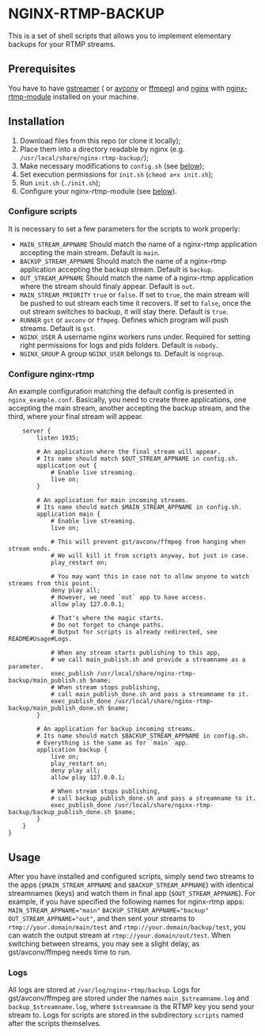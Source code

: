 # NGINX-RTMP-BACKUP
This is a set of shell scripts that allows you to implement elementary backups for your RTMP streams.
## Prerequisites
You have to have [gstreamer](https://gstreamer.freedesktop.org) ( or [avconv](https://libav.org/avconv.html) or [ffmpeg](https://www.ffmpeg.org/)) and [nginx](https://nginx.ru/en/) with [nginx-rtmp-module](https://github.com/sergey-dryabzhinsky/nginx-rtmp-module) installed on your machine.

## Installation
1. Download files from this repo (or clone it locally);
2. Place them into a directory readable by nginx (e.g. `/usr/local/share/nginx-rtmp-backup/`);
3. Make necessary modifications to `config.sh` (see [below](#configure-scripts));
4. Set execution permissions for `init.sh` (`chmod a+x init.sh`);
5. Run `init.sh` (`./init.sh`);
6. Configure your nginx-rtmp-module (see [below](#configure-nginx-rtmp)).

### Configure scripts
It is necessary to set a few parameters for the scripts to work properly:
* `MAIN_STREAM_APPNAME`
Should match the name of a nginx-rtmp application accepting the main stream.
Default is `main`.
* `BACKUP_STREAM_APPNAME`
Should match the name of a nginx-rtmp application accepting the backup stream.
Default is `backup`.
* `OUT_STREAM_APPNAME`
Should match the name of a nginx-rtmp application where the stream should finaly appear.
Default is `out`.
* `MAIN_STREAM_PRIORITY`
`true` or `false`. If set to `true`, the main stream will be pushed to out stream each time it recovers. If set to `false`, once the out stream switches to backup, it will stay there.
Default is `true`.
* `RUNNER`
`gst` or `avconv` or `ffmpeg`. Defines which program will push streams.
Default is `gst`.
* `NGINX_USER`
A username nginx workers runs under. Required for setting right permissions for logs and pids folders.
Default is `nobody`.
* `NGINX_GROUP`
A group `NGINX_USER` belongs to.
Default is `nogroup`.

### Configure nginx-rtmp
An example configuration matching the default config is presented in `nginx_example.conf`.
Basically, you need to create three applications, one accepting the main stream, another accepting the backup stream, and the third, where your final stream will appear.

```rtmp {
    server {
        listen 1935;

        # An application where the final stream will appear.
        # Its name should match $OUT_STREAM_APPNAME in config.sh.
        application out {
            # Enable live streaming.
            live on;
        }

        # An application for main incoming streams.
        # Its name should match $MAIN_STREAM_APPNAME in config.sh.
        application main {
            # Enable live streaming.
            live on;

            # This will prevent gst/avconv/ffmpeg from hanging when stream ends.
            # We will kill it from scripts anyway, but just in case.
            play_restart on;

            # You may want this in case not to allow anyone to watch streams from this point.
            deny play all;
            # However, we need `out` app to have access.
            allow play 127.0.0.1;

            # That's where the magic starts.
            # Do not forget to change paths.
            # Output for scripts is already redirected, see README#Usage#Logs.

            # When any stream starts publishing to this app,
            # we call main_publish.sh and provide a streamname as a parameter.
            exec_publish /usr/local/share/nginx-rtmp-backup/main_publish.sh $name;
            # When stream stops publishing,
            # call main_publish_done.sh and pass a streamname to it.
            exec_publish_done /usr/local/share/nginx-rtmp-backup/main_publish_done.sh $name;
        }

        # An application for backup incoming streams.
        # Its name should match $BACKUP_STREAM_APPNAME in config.sh.
        # Everything is the same as for `main` app.
        application backup {
            live on;
            play_restart on;
            deny play all;
            allow play 127.0.0.1;

            # When stream stops publishing,
            # call backup_publish_done.sh and pass a streamname to it.
            exec_publish_done /usr/local/share/nginx-rtmp-backup/backup_publish_done.sh $name;
        }
    }
}
```


## Usage
After you have installed and configured scripts, simply send two streams to the apps (`$MAIN_STREAM_APPNAME` and `$BACKUP_STREAM_APPNAME`) with identical streamnames (keys) and watch them in final app (`$OUT_STREAM_APPNAME`).
For example, if you have specified the following names for nginx-rtmp apps:
`MAIN_STREAM_APPNAME="main"`
`BACKUP_STREAM_APPNAME="backup"`
`OUT_STREAM_APPNAME="out"`,
and then sent your streams to `rtmp://your.domain/main/test` and `rtmp://your.domain/backup/test`, you can watch the output stream at `rtmp://your.domain/out/test`.
When switching between streams, you may see a slight delay, as gst/avconv/ffmpeg needs time to run.
### Logs
All logs are stored at `/var/log/nginx-rtmp/backup`.
Logs for gst/avconv/ffmpeg are stored under the names `main_$streamname.log` and `backup_$streamname.log`, where `$streamname` is the RTMP key you send your stream to.
Logs for scripts are stored in the subdirectory `scripts` named after the scripts themselves.

